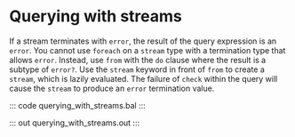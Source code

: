 # Querying with streams

If a stream terminates with `error`, the result of the query expression is an `error`. You cannot use `foreach` on a `stream` type with a termination type that allows `error`. Instead, use `from` with the `do` clause where the result is a subtype of `error?`. Use the `stream` keyword in front of `from` to create a `stream`, which is lazily evaluated. The failure of `check` within the query will cause the `stream` to produce an `error` termination value.

::: code querying_with_streams.bal :::

::: out querying_with_streams.out :::